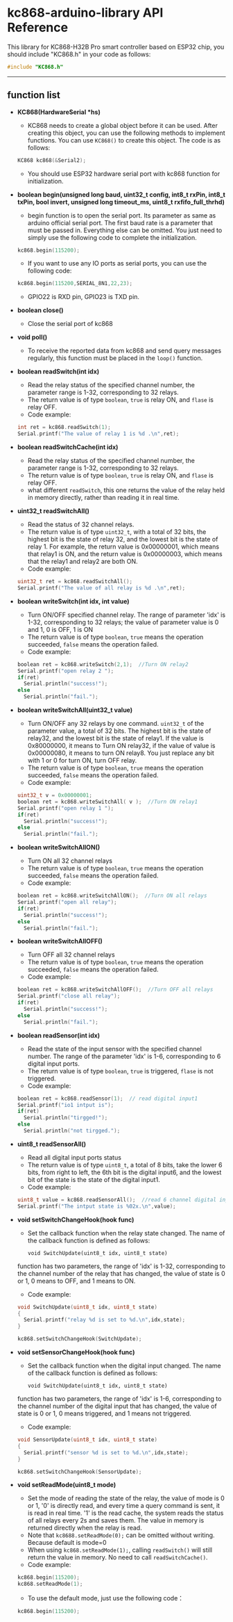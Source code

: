 # kc868-arduino-library  API Reference

This library for KC868-H32B Pro smart controller based on ESP32 chip, you should include "KC868.h" in your code as follows:

```C++
#include "KC868.h"
```

---

## function list

- **KC868(HardwareSerial \*hs)**

  - KC868 needs to create a global object before it can be used. After creating this object, you can use the following methods to implement functions. You can use `KC868()` to create this object. The code is as follows:
  
  ```c++
  KC868 kc868(&Serial2);
  ```

  - You should use ESP32 hardware serial port with kc868 function for initialization.

- **boolean begin(unsigned long baud, uint32_t config, int8_t rxPin, int8_t txPin, bool invert, unsigned long timeout_ms, uint8_t rxfifo_full_thrhd)**

  - begin function is to open the serial port. Its parameter as same as arduino official serial port. The first baud rate is a parameter that must be passed in. Everything else can be omitted. You just need to simply use the following code to complete the initialization.
  
  ```c++
  kc868.begin(115200);
  ```

  - If you want to use any IO ports as serial ports, you can use the following code:

  ```c++
  kc868.begin(115200,SERIAL_8N1,22,23);
  ```

  - GPIO22 is RXD pin, GPIO23 is TXD pin.

- **boolean close()**

  - Close the serial port of kc868
  
- **void poll()**

  - To receive the reported data from kc868 and send query messages regularly, this function must be placed in the `loop()` function.
  
- **boolean readSwitch(int idx)**

  - Read the relay status of the specified channel number, the parameter range is 1-32, corresponding to 32 relays.
  - The return value is of type `boolean`, `true` is relay ON, and `flase` is relay OFF.
  - Code example:
  
  ```c++
  int ret = kc868.readSwitch(1);
  Serial.printf("The value of relay 1 is %d .\n",ret);
  ```

- **boolean readSwitchCache(int idx)**
  
  - Read the relay status of the specified channel number, the parameter range is 1-32, corresponding to 32 relays.
  - The return value is of type `boolean`, `true` is relay ON, and `flase` is relay OFF.
  - what different `readSwitch`, this one returns the value of the relay held in memory directly, rather than reading it in real time.
  
- **uint32_t readSwitchAll()**

  - Read the status of 32 channel relays.
  - The return value is of type `uint32_t`, with a total of 32 bits, the highest bit is the state of relay 32, and the lowest bit is the state of relay 1. For example, the return value is 0x00000001, which means that relay1 is ON, and the return value is 0x00000003, which means that the relay1 and relay2 are both ON.
  - Code example:

  
  ```c++
  uint32_t ret = kc868.readSwitchAll();
  Serial.printf("The value of all relay is %d .\n",ret);
  ```

- **boolean writeSwitch(int idx, int value)**

  - Turn ON/OFF specified channel relay. The range of parameter 'idx' is 1-32, corresponding to 32 relays; the value of parameter value is 0 and 1, 0 is OFF, 1 is ON
  - The return value is of type `boolean`, `true` means the operation succeeded, `false` means the operation failed.
  - Code example:

  
  ```c++
  boolean ret = kc868.writeSwitch(2,1);  //Turn ON relay2
  Serial.printf("open relay 2 ");
  if(ret)
    Serial.println("success!");
  else
    Serial.println("fail.");
  ```

- **boolean writeSwitchAll(uint32_t value)**

  - Turn ON/OFF any 32 relays by one command. `uint32_t` of the parameter value, a total of 32 bits. The highest bit is the state of relay32, and the lowest bit is the state of relay1. If the value is 0x80000000, it means to Turn ON relay32, if the value of value is 0x00000080, it means to turn ON relay8. You just replace any bit with 1 or 0 for turn ON, turn OFF relay.
  - The return value is of type `boolean`, `true` means the operation succeeded, `false` means the operation failed.
  - Code example:
  
  ```c++
  uint32_t v = 0x00000001;
  boolean ret = kc868.writeSwitchAll( v );  //Turn ON relay1
  Serial.printf("open relay 1 ");
  if(ret)
    Serial.println("success!");
  else
    Serial.println("fail.");
  ```

- **boolean writeSwitchAllON()**

  - Turn ON all 32 channel relays
  - The return value is of type `boolean`, `true` means the operation succeeded, `false` means the operation failed.
  - Code example:
  
  ```c++
  boolean ret = kc868.writeSwitchAllON();  //Turn ON all relays
  Serial.printf("open all relay");
  if(ret)
    Serial.println("success!");
  else
    Serial.println("fail.");
  ```

- **boolean writeSwitchAllOFF()**

  - Turn OFF all 32 channel relays
  - The return value is of type `boolean`, `true` means the operation succeeded, `false` means the operation failed.
  - Code example:
  
  ```c++
  boolean ret = kc868.writeSwitchAllOFF();  //Turn OFF all relays
  Serial.printf("close all relay");
  if(ret)
    Serial.println("success!");
  else
    Serial.println("fail.");
  ```

- **boolean readSensor(int idx)**

  - Read the state of the input sensor with the specified channel number. The range of the parameter 'idx' is 1-6, corresponding to 6 digital input ports.
  - The return value is of type `boolean`, `true` is triggered, `flase` is not triggered.
  - Code example:

  ```c++
  boolean ret = kc868.readSensor(1);  // read digital input1
  Serial.printf("io1 intput is");
  if(ret)
    Serial.println("tirgged!");
  else
    Serial.println("not tirgged.");
  ```

- **uint8_t readSensorAll()**

  - Read all digital input ports status
  - The return value is of type `uint8_t`, a total of 8 bits, take the lower 6 bits, from right to left, the 6th bit is the digital input6, and the lowest bit of the state is the state of the digital input1.
  - Code example:


  ```c++
  uint8_t value = kc868.readSensorAll();  //read 6 channel digital input ports
  Serial.printf("The intput state is %02x.\n",value);
  ```

- **void setSwitchChangeHook(hook func)**

  - Set the callback function when the relay state changed. The name of the callback function is defined as follows:

    `void SwitchUpdate(uint8_t idx, uint8_t state)`

   function has two parameters, the range of 'idx' is 1-32, corresponding to the channel number of the relay that has changed, the value of state is 0 or 1, 0 means to OFF, and 1 means to ON.
  - Code example:


  ```c++
  void SwitchUpdate(uint8_t idx, uint8_t state)
  {
    Serial.printf("relay %d is set to %d.\n",idx,state);
  }

  kc868.setSwitchChangeHook(SwitchUpdate);
  ```

- **void setSensorChangeHook(hook func)**

  - Set the callback function when the digital input changed. The name of the callback function is defined as follows:

    `void SwitchUpdate(uint8_t idx, uint8_t state)`

   function has two parameters, the range of 'idx' is 1-6, corresponding to the channel number of the digital input that has changed, the value of state is 0 or 1, 0 means triggered, and 1 means not triggered.
  - Code example:

  ```c++
  void SensorUpdate(uint8_t idx, uint8_t state)
  {
    Serial.printf("sensor %d is set to %d.\n",idx,state);
  }

  kc868.setSwitchChangeHook(SensorUpdate);
  ```

- **void setReadMode(uint8_t mode)**

  - Set the mode of reading the state of the relay, the value of mode is 0 or 1, '0' is directly read, and every time a query command is sent, it is read in real time. '1' is the read cache, the system reads the status of all relays every 2s and saves them. The value in memory is returned directly when the relay is read.
  - Note that `kc8688.setReadMode(0);` can be omitted without writing. Because default is mode=0
  - When using `kc868.setReadMode(1);`, calling `readSwitch()` will still return the value in memory. No need to call `readSwitchCache()`.
  - Code example:



  ```c++
  kc868.begin(115200);
  kc868.setReadMode(1);
  ```
  - To use the default mode, just use the following code：

  ```c++
  kc868.begin(115200);
  ```

